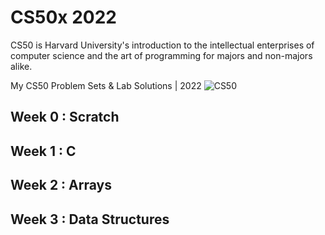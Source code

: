 # CS50x 2022
CS50 is Harvard University's introduction to the intellectual enterprises of computer science and the art of programming for majors and non-majors alike.

My CS50 Problem Sets & Lab Solutions | 2022
![CS50](https://1.bp.blogspot.com/-j_HbKdoVP98/YLmyaJsPVKI/AAAAAAAAC0E/AcrBmFFR3mUkouNtpUmim3k53M0wqWIjQCLcBGAsYHQ/s1200/cs50x.png "CS50x 2022")
## Week 0 : Scratch
## Week 1 : C
## Week 2 : Arrays
## Week 3 : Data Structures
